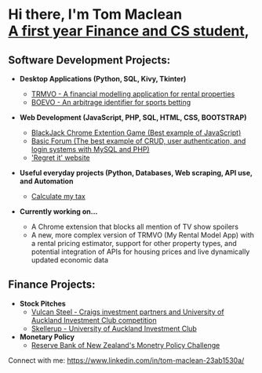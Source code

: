 <h1>Hi there, I'm Tom Maclean <br/><a href="https://www.linkedin.com/in/tom-maclean-23ab1530a/">A first year Finance and CS student</a>, </h1>

<h2>Software Development Projects:</h2>

- <b>Desktop Applications (Python, SQL, Kivy, Tkinter)</b>
  - [TRMVO - A financial modelling application for rental properties](https://github.com/joshmadakor1/Algorithms-Practice)
  - [BOEVO - An arbitrage identifier for sports betting](https://github.com/joshmadakor1/Algorithms-Practice)

- <b>Web Development (JavaScript, PHP, SQL, HTML, CSS, BOOTSTRAP) </b>
  - [BlackJack Chrome Extention Game (Best example of JavaScript)](https://github.com/joshmadakor1/Algorithms-Practice)
  - [Basic Forum (The best example of CRUD, user authentication, and login systems with MySQL and PHP)](https://github.com/joshmadakor1/Algorithms-Practice)
  - ['Regret it' website](https://github.com/joshmadakor1/Algorithms-Practice)
- <b>Useful everyday projects (Python, Databases, Web scraping, API use, and Automation </b>
  - [Calculate my tax](https://github.com/joshmadakor1/Algorithms-Practice)
- <b>Currently working on... </b>
  - A Chrome extension that blocks all mention of TV show spoilers
  - A new, more complex version of TRMVO (My Rental Model App) with a rental pricing estimator, support for other property types, and potential integration of APIs for housing prices and live dynamically updated economic data
 
<h2>Finance Projects:</h2>

- <b>Stock Pitches</b>
  - [Vulcan Steel - Craigs investment partners and University of Auckland Investment Club competition](https://github.com/joshmadakor1/Algorithms-Practice)
  - [Skellerup - University of Auckland Investment Club](https://github.com/joshmadakor1/Algorithms-Practice)
- <b>Monetary Policy</b>
  - [Reserve Bank of New Zealand's Monetry Policy Challenge](https://github.com/joshmadakor1/Algorithms-Practice)


Connect with me:
https://www.linkedin.com/in/tom-maclean-23ab1530a/
